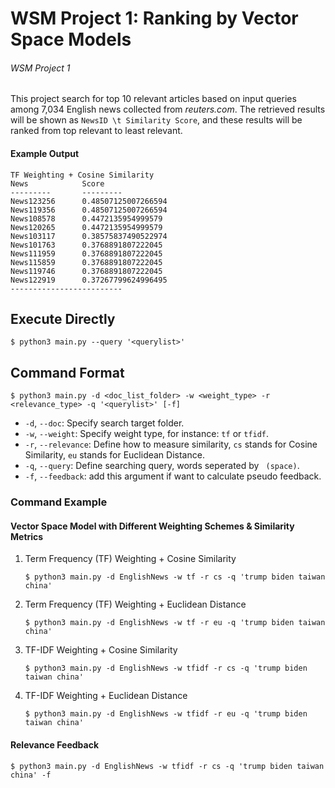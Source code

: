 # WSM Project 1: Ranking by Vector Space Models
###### WSM Project 1

This project search for top 10 relevant articles based on input queries among 7,034 English news collected from _reuters.com_. The retrieved results will be shown as `NewsID \t Similarity Score`, and these results will be ranked from top relevant to least relevant.
#### Example Output
```
TF Weighting + Cosine Similarity
News            Score
---------       ---------
News123256      0.48507125007266594
News119356      0.48507125007266594
News108578      0.4472135954999579
News120265      0.4472135954999579
News103117      0.38575837490522974
News101763      0.3768891807222045
News111959      0.3768891807222045
News115859      0.3768891807222045
News119746      0.3768891807222045
News122919      0.37267799624996495
-------------------------
```

## Execute Directly
```
$ python3 main.py --query '<querylist>'
```

## Command Format
```
$ python3 main.py -d <doc_list_folder> -w <weight_type> -r <relevance_type> -q '<querylist>' [-f]
```
* `-d`, `--doc`: Specify search target folder.
* `-w`, `--weight`: Specify weight type, for instance: `tf` or `tfidf`.
* `-r`, `--relevance`: Define how to measure similarity, `cs` stands for Cosine Similarity, `eu` stands for Euclidean Distance.
* `-q`, `--query`: Define searching query, words seperated by ` (space)`.
* `-f`, `--feedback`: add this argument if want to calculate pseudo feedback.

### Command Example
#### Vector Space Model with Different Weighting Schemes & Similarity Metrics
1. Term Frequency (TF) Weighting + Cosine Similarity<br/>
    ```
    $ python3 main.py -d EnglishNews -w tf -r cs -q 'trump biden taiwan china'
    ```
2. Term Frequency (TF) Weighting + Euclidean Distance<br/>
   ```
   $ python3 main.py -d EnglishNews -w tf -r eu -q 'trump biden taiwan china'
   ```
3. TF-IDF Weighting + Cosine Similarity<br/>
    ```
    $ python3 main.py -d EnglishNews -w tfidf -r cs -q 'trump biden taiwan china'
    ```
4. TF-IDF Weighting + Euclidean Distance<br/>
   ```
   $ python3 main.py -d EnglishNews -w tfidf -r eu -q 'trump biden taiwan china'
   ```

#### Relevance Feedback
```
$ python3 main.py -d EnglishNews -w tfidf -r cs -q 'trump biden taiwan china' -f
```
